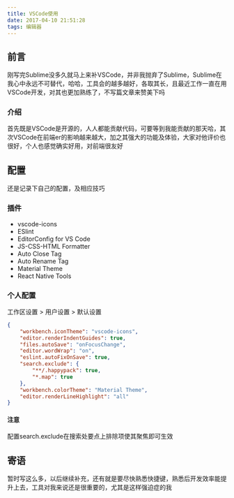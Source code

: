 ```yaml
---
title: VSCode使用
date: 2017-04-10 21:51:28
tags: 编辑器
---
```


## 前言
刚写完Sublime没多久就马上来补VSCode，并非我抛弃了Sublime，Sublime在我心中永远不可替代，哈哈，工具会的越多越好，各取其长，且最近工作一直在用VSCode开发，对其也更加熟练了，不写篇文章来赞美下吗

### 介绍
首先既是VSCode是开源的，人人都能贡献代码，可要等到我能贡献的那天哈，其次VSCode在前端er的影响越来越大，加之其强大的功能及体验，大家对他评价也很好，个人也感觉确实好用，对前端很友好

## 配置
还是记录下自己的配置，及相应技巧

### 插件
- vscode-icons
- ESlint
- EditorConfig for VS Code
- JS-CSS-HTML Formatter
- Auto Close Tag
- Auto Rename Tag
- Material Theme
- React Native Tools

### 个人配置
工作区设置 > 用户设置 > 默认设置

```json
{
    "workbench.iconTheme": "vscode-icons",
    "editor.renderIndentGuides": true,
    "files.autoSave": "onFocusChange",
    "editor.wordWrap": "on",
    "eslint.autoFixOnSave": true,
    "search.exclude": {
        "**/.happypack": true,
        "*.map": true
    },
    "workbench.colorTheme": "Material Theme",
    "editor.renderLineHighlight": "all"
}
```

#### 注意
配置search.exclude在搜索处要点上排除项使其聚焦即可生效

## 寄语
暂时写这么多，以后继续补充，还有就是要尽快熟悉快捷键，熟悉后开发效率能提升上去，工具对我来说还是很重要的，尤其是这样强迫症的我
